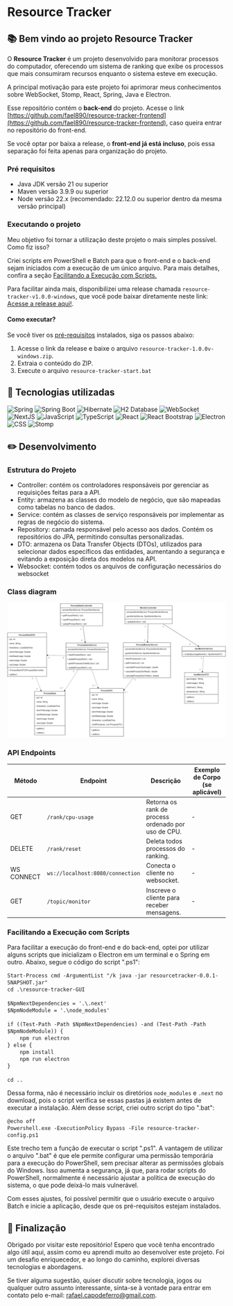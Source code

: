 # Resource Tracker
## :books: Bem vindo ao projeto Resource Tracker
O **Resource Tracker** é um projeto desenvolvido para monitorar processos do computador, oferecendo um sistema de ranking que exibe os processos que mais consumiram recursos enquanto o sistema esteve em execução.

A principal motivação para este projeto foi aprimorar meus conhecimentos sobre WebSocket, Stomp, React, Spring, Java e Electron. 

Esse repositório contém o **back-end** do projeto. Acesse o link [https://github.com/fael890/resource-tracker-frontend](https://github.com/fael890/resource-tracker-frontend), caso queira entrar no repositório do front-end.

Se você optar por baixa a release, o **front-end já está incluso**, pois essa separação foi feita apenas para organização do projeto.

### Pré requisitos
- Java JDK versão 21 ou superior
- Maven versão 3.9.9 ou superior
- Node versão 22.x (recomendado: 22.12.0 ou superior dentro da mesma versão principal)

### Executando o projeto
Meu objetivo foi tornar a utilização deste projeto o mais simples possível. Como fiz isso?

Criei scripts em PowerShell e Batch para que o front-end e o back-end sejam iniciados com a execução de um único arquivo. Para mais detalhes, confira a seção [Facilitando a Execução com Scripts.](#facilitando-a-execução-com-scripts) 

Para facilitar ainda mais, disponibilizei uma release chamada `resource-tracker-v1.0.0-windows`, que você pode baixar diretamente neste link: [Acesse a release aqui!](https://github.com/fael890/resource-tracker/releases/tag/v1.0.0).

#### Como executar?
Se você tiver os [pré-requisitos](#pré-requisitos) instalados, siga os passos abaixo:

1. Acesse o link da release e baixe o arquivo `resource-tracker-1.0.0v-windows.zip`.
2. Extraia o conteúdo do ZIP.
3. Execute o arquivo `resource-tracker-start.bat`

## :book: Tecnologias utilizadas

![Spring](https://img.shields.io/badge/-Spring-6DB33F?style=for-the-badge&logo=spring&logoColor=white) ![Spring Boot](https://img.shields.io/badge/-Spring%20Boot-6DB33F?style=for-the-badge&logo=springboot&logoColor=white) ![Hibernate](https://img.shields.io/badge/-Hibernate-59666C?style=for-the-badge&logo=Hibernate&logoColor=white) ![H2 Database](https://img.shields.io/badge/-H2%20Database-09476B?style=for-the-badge&logo=h2database&logoColor=white) ![WebSocket](https://img.shields.io/badge/-WebSocket-535D6C?style=for-the-badge&) ![NextJS](https://img.shields.io/badge/NextJS-000000?style=for-the-badge&logo=nextdotjs&logoColor=white) ![JavaScript](https://img.shields.io/badge/-JavaScript-F7DF1E?style=for-the-badge&logo=JavaScript&logoColor=white) ![TypeScript](https://img.shields.io/badge/-TypeScript-3178C6?style=for-the-badge&logo=typescript&logoColor=white) ![React](https://img.shields.io/badge/-ReactJs-61DAFB?style=for-the-badge&logo=react&logoColor=white) ![React Bootstrap](https://img.shields.io/badge/-React%20Bootstrap-41E0FD?style=for-the-badge&logo=reactbootstrap&logoColor=white) ![Electron](https://img.shields.io/badge/-Electron-47848F?style=for-the-badge&logo=electron&logoColor=white) ![CSS](https://img.shields.io/badge/-CSS-663399?style=for-the-badge&logo=css&logoColor=white) ![Stomp](https://img.shields.io/badge/-Stomp-535D6C?style=for-the-badge)

## :pencil2: Desenvolvimento
### Estrutura do Projeto
- Controller: contém os controladores responsáveis por gerenciar as requisições feitas para a API.
- Entity: armazena as classes do modelo de negócio, que são mapeadas como tabelas no banco de dados.
- Service: contém as classes de serviço responsáveis por implementar as regras de negócio do sistema.
- Repository: camada responsável pelo acesso aos dados. Contém os repositórios do JPA, permitindo consultas personalizadas.
- DTO: armazena os Data Transfer Objects (DTOs), utilizados para selecionar dados específicos das entidades, aumentando a segurança e evitando a exposição direta dos modelos na API.
- Websocket: contém todos os arquivos de configuração necessários do websocket

### Class diagram

![Class Digrama Image](class_diagram_v3.png)

### API Endpoints

| Método   | Endpoint                         | Descrição                                            | Exemplo de Corpo (se aplicável)             |
|----------|----------------------------------|------------------------------------------------------|---------------------------------------------|
| GET      | `/rank/cpu-usage`                | Retorna os rank de process ordenado por uso de CPU.  | -                                           |
| DELETE   | `/rank/reset`                    | Deleta todos processos do ranking.                   | -                                           |
|WS CONNECT| `ws://localhost:8080/connection` | Conecta o cliente no websocket.                      | -                                           |
| GET      | `/topic/monitor`                 | Inscreve o cliente para receber mensagens.           | -                                           |

### Facilitando a Execução com Scripts

Para facilitar a execução do front-end e do back-end, optei por utilizar alguns scripts que inicializam o Electron em um terminal e o Spring em outro. Abaixo, segue o código do script ".ps1":

````
Start-Process cmd -ArgumentList "/k java -jar resourcetracker-0.0.1-SNAPSHOT.jar" 
cd .\resource-tracker-GUI

$NpmNextDependencies = '.\.next'
$NpmNodeModule = '.\node_modules'

if ((Test-Path -Path $NpmNextDependencies) -and (Test-Path -Path $NpmNodeModule)) {
    npm run electron
} else {
    npm install
    npm run electron
}

cd ..
````
Dessa forma, não é necessário incluir os diretórios `node_modules` e `.next` no download, pois o script verifica se essas pastas já existem antes de executar a instalação.
Além desse script, criei outro script do tipo ".bat":

````
@echo off
Powershell.exe -ExecutionPolicy Bypass -File resource-tracker-config.ps1
````
Este trecho tem a função de executar o script ".ps1". A vantagem de utilizar o arquivo ".bat" é que ele permite configurar uma permissão temporária para a execução do PowerShell, sem precisar alterar as permissões globais do Windows. Isso aumenta a segurança, já que, para rodar scripts do PowerShell, normalmente é necessário ajustar a política de execução do sistema, o que pode deixá-lo mais vulnerável.

Com esses ajustes, foi possível permitir que o usuário execute o arquivo Batch e inicie a aplicação, desde que os pré-requisitos estejam instalados.

## :rocket: Finalização
Obrigado por visitar este repositório! Espero que você tenha encontrado algo útil aqui, assim como eu aprendi muito ao desenvolver este projeto. Foi um desafio enriquecedor, e ao longo do caminho, explorei diversas tecnologias e abordagens.

Se tiver alguma sugestão, quiser discutir sobre tecnologia, jogos ou qualquer outro assunto interessante, sinta-se à vontade para entrar em contato pelo e-mail: rafael.capodeferro@gmail.com.
